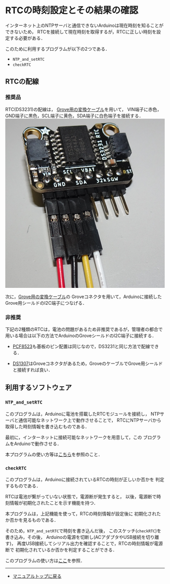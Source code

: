 # RTCの時刻設定とその結果の確認

インターネット上のNTPサーバと通信できないArduinoは現在時刻を知ることができないため，
RTCを接続して現在時刻を取得するが，RTCに正しい時刻を設定する必要がある．

このために利用するプログラムが以下の2つである．

- ``NTP_and_setRTC``
- ``checkRTC``

## RTCの配線

### 推奨品
RTC(DS3231)の配線は，
[Grove用の変換ケーブル](https://www.seeedstudio.com/Grove-4-pin-Female-Jumper-to-Grove-4-pin-Conversion-Cable-5-PCs-per-PAck.html)を用いて，
VIN端子に赤色，GND端子に黒色，SCL端子に黄色，SDA端子に白色端子を接続する．
![DS3231](../images/DS3231.JPG)

次に，[Grove用の変換ケーブル](https://www.seeedstudio.com/Grove-4-pin-Female-Jumper-to-Grove-4-pin-Conversion-Cable-5-PCs-per-PAck.html)の
Groveコネクタを用いて，Arduinoに接続したGrove用シールドのI2C端子につなげる．

### 非推奨
下記の2種類のRTCは，電池の問題があるため非推奨であるが，管理者の都合で用いる場合は以下の方法でArduinoのGroveシールドのI2C端子に接続する．

- [PCF8523](https://www.adafruit.com/product/5189)も基板のピン配置は同じなので，DS3231と同じ方法で配線できる．

- [DS1307](https://wiki.seeedstudio.com/Grove-RTC/)はGroveコネクタがあるため，GroveのケーブルでGrove用シールドと接続すれば良い．

## 利用するソフトウェア

### ``NTP_and_setRTC``

このプログラムは，Arduinoに電池を搭載したRTCモジュールを接続し，
NTPサーバと通信可能なネットワーク上で動作させることで，
RTCにNTPサーバから取得した時刻情報を書き込むものである．

最初に，インターネットに接続可能なネットワークを用意して，この
ブログラムをArduinoで動作させる．

本プログラムの使い方等は[こちら](NTP_and_setRTC/README.md)を参照のこと．

### ``checkRTC``
このプログラムは，Arduinoに接続されているRTCの時刻が正しいか否かを
判定するものである．

RTCは電池が繋がっていない状態で，電源断が発生すると，
以後，電源断で時刻情報が初期化されたことを示す機能を持つ．

本プログラムは，上記機能を使って，RTCの時刻情報が設定後に
初期化されたか否かを見るものである．

そのため，``NTP_and_setRTC``で時刻を書き込んだ後，
このスケッチ(``checkRTC``)を書き込み，その後，
Arduinoの電源を切断し(ACアダプタやUSB接続を切り離す)，
再度USB接続してシリアル出力を確認することで，RTCの時刻情報が電源断で
初期化されているか否かを判定することができる．

このプログラムの使い方は[ここ](checkRTC/README.md)を参照．

***

- [マニュアルトップに戻る](../Manual.md)



